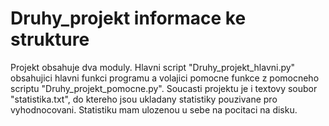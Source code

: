 # Druhy_projekt informace ke strukture

Projekt obsahuje dva moduly. Hlavni script "Druhy_projekt_hlavni.py" obsahujici hlavni funkci programu a volajici pomocne funkce z pomocneho scriptu "Druhy_projekt_pomocne.py".
Soucasti projektu je i textovy soubor "statistika.txt", do ktereho jsou ukladany statistiky pouzivane pro vyhodnocovani. Statistiku mam ulozenou u sebe na pocitaci na disku. 
# 
